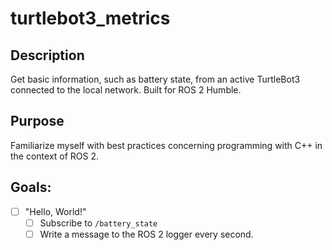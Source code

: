 # turtlebot3_metrics

 ## Description
 Get basic information, such as battery state, from an active TurtleBot3 connected to the local network. Built for ROS 2 Humble.

 ## Purpose
 Familiarize myself with best practices concerning programming with C++ in the context of ROS 2.

 ## Goals:
 - [ ] "Hello, World!"
   - [ ] Subscribe to `/battery_state`
   - [ ] Write a message to the ROS 2 logger every second.
